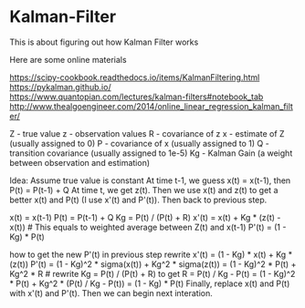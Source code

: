 # Kalman-Filter

This is about figuring out how Kalman Filter works

Here are some online materials

https://scipy-cookbook.readthedocs.io/items/KalmanFiltering.html </br>
https://pykalman.github.io/ </br>
https://www.quantopian.com/lectures/kalman-filters#notebook_tab </br>
http://www.thealgoengineer.com/2014/online_linear_regression_kalman_filter/ </br>

Z - true value
z - observation values
R - covariance of z
x - estimate of Z (usually assigned to 0)
P - covariance of x (usually assigned to 1)
Q - transition covariance (usually assigned to 1e-5)
Kg - Kalman Gain (a weight between observation and estimation)

Idea: 
Assume true value is constant
At time t-1, we guess x(t) = x(t-1), then P(t) = P(t-1) + Q
At time t, we get z(t). Then we use x(t) and z(t) to get a better x(t) and P(t) (I use x'(t) and P'(t)). Then back to previous step.

x(t) = x(t-1)
P(t) = P(t-1) + Q
Kg = P(t) / (P(t) + R)
x'(t) = x(t) + Kg * (z(t) - x(t))     # This equals to weighted average between Z(t) and x(t-1)
P'(t) = (1 - Kg) * P(t)

how to get the new P'(t) in previous step
rewrite x'(t) = (1 - Kg) * x(t) + Kg * (z(t))
P'(t) = (1 - Kg)^2 * sigma(x(t)) + Kg^2 * sigma(z(t))
      = (1 - Kg)^2 * P(t) + Kg^2 * R                      # rewrite Kg = P(t) / (P(t) + R) to get R = P(t) / Kg - P(t)
      = (1 - Kg)^2 * P(t) + Kg^2 * (P(t) / Kg - P(t))
      = (1 - Kg) * P(t)
Finally, replace x(t) and P(t) with x'(t) and P'(t). Then we can begin next interation.

